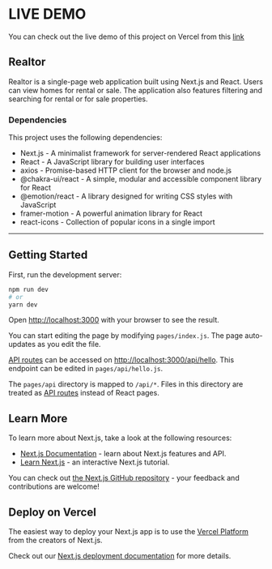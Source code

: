 # LIVE DEMO
You can check out the live demo of this project on Vercel from this [link](https://next-js-real-estate-app.vercel.app)

## Realtor
Realtor is a single-page web application built using Next.js and React. Users can view homes for rental or sale. The application also features filtering and searching for rental or for sale properties.

### Dependencies
This project uses the following dependencies:
- Next.js - A minimalist framework for server-rendered React applications
- React - A JavaScript library for building user interfaces
- axios - Promise-based HTTP client for the browser and node.js
- @chakra-ui/react - A simple, modular and accessible component library for React
- @emotion/react - A library designed for writing CSS styles with JavaScript
- framer-motion - A powerful animation library for React
- react-icons - Collection of popular icons in a single import


<hr/>

## Getting Started

First, run the development server:

```bash
npm run dev
# or
yarn dev
```

Open [http://localhost:3000](http://localhost:3000) with your browser to see the result.

You can start editing the page by modifying `pages/index.js`. The page auto-updates as you edit the file.

[API routes](https://nextjs.org/docs/api-routes/introduction) can be accessed on [http://localhost:3000/api/hello](http://localhost:3000/api/hello). This endpoint can be edited in `pages/api/hello.js`.

The `pages/api` directory is mapped to `/api/*`. Files in this directory are treated as [API routes](https://nextjs.org/docs/api-routes/introduction) instead of React pages.

## Learn More

To learn more about Next.js, take a look at the following resources:

- [Next.js Documentation](https://nextjs.org/docs) - learn about Next.js features and API.
- [Learn Next.js](https://nextjs.org/learn) - an interactive Next.js tutorial.

You can check out [the Next.js GitHub repository](https://github.com/vercel/next.js/) - your feedback and contributions are welcome!

## Deploy on Vercel

The easiest way to deploy your Next.js app is to use the [Vercel Platform](https://vercel.com/new?utm_medium=default-template&filter=next.js&utm_source=create-next-app&utm_campaign=create-next-app-readme) from the creators of Next.js.

Check out our [Next.js deployment documentation](https://nextjs.org/docs/deployment) for more details.
